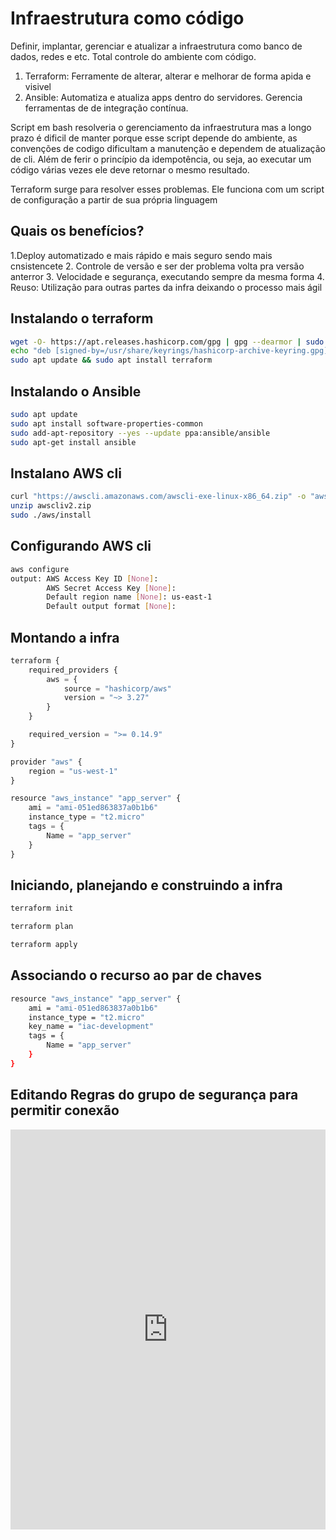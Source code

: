 # Infraestrutura como código
Definir, implantar, gerenciar e atualizar a infraestrutura como banco de dados, redes e etc. Total controle do ambiente com código.

1. Terraform: Ferramente de alterar, alterar e melhorar de forma apida e visivel
2. Ansible: Automatiza e atualiza apps dentro do servidores. Gerencia ferramentas de de integração contínua.

Script em bash resolveria o gerenciamento da infraestrutura mas a longo prazo é dificil de manter porque esse script depende do ambiente, as convenções de codigo dificultam a manutenção 
e dependem de atualização de cli. Além de ferir o princípio da idempotência, ou seja, ao executar um código várias vezes ele deve retornar o mesmo resultado.

Terraform surge para resolver esses problemas. 
Ele funciona com um script de configuração a partir de sua própria linguagem

## Quais os benefícios?
1.Deploy automatizado e mais rápido e mais seguro sendo mais cnsistencete
2. Controle de versão e ser der problema volta pra versão anterror
3. Velocidade e segurança, executando sempre da mesma forma
4. Reuso: Utilização para outras partes da infra deixando o processo mais ágil

## Instalando o terraform
~~~bash
wget -O- https://apt.releases.hashicorp.com/gpg | gpg --dearmor | sudo tee /usr/share/keyrings/hashicorp-archive-keyring.gpg
echo "deb [signed-by=/usr/share/keyrings/hashicorp-archive-keyring.gpg] https://apt.releases.hashicorp.com $(lsb_release -cs) main" | sudo tee /etc/apt/sources.list.d/hashicorp.list
sudo apt update && sudo apt install terraform
~~~


## Instalando o Ansible
~~~bash
sudo apt update
sudo apt install software-properties-common
sudo add-apt-repository --yes --update ppa:ansible/ansible
sudo apt-get install ansible
~~~

## Instalano AWS cli
~~~bash
curl "https://awscli.amazonaws.com/awscli-exe-linux-x86_64.zip" -o "awscliv2.zip"
unzip awscliv2.zip
sudo ./aws/install
~~~

## Configurando AWS cli
~~~bash
aws configure
output: AWS Access Key ID [None]: 
        AWS Secret Access Key [None]: 
        Default region name [None]: us-east-1
        Default output format [None]: 
~~~

## Montando a infra


~~~javascript
terraform {
    required_providers {
        aws = {
            source = "hashicorp/aws"
            version = "~> 3.27"
        }
    }

    required_version = ">= 0.14.9"
}

provider "aws" {
    region = "us-west-1"
}

resource "aws_instance" "app_server" {
    ami = "ami-051ed863837a0b1b6"
    instance_type = "t2.micro"
    tags = {
        Name = "app_server"
    }
}
~~~

## Iniciando, planejando e construindo a infra

~~~bash
terraform init

terraform plan

terraform apply
~~~

## Associando o recurso ao par de chaves
~~~bash
resource "aws_instance" "app_server" {
    ami = "ami-051ed863837a0b1b6"
    instance_type = "t2.micro"
    key_name = "iac-development"
    tags = {
        Name = "app_server"
    }
}
~~~

## Editando Regras do grupo de segurança para permitir conexão

<iframe src="https://scribehow.com/embed/How_to_Configure_AWS_Security_Group_Rules__Lfi0_aNWTaeOpu7wM_g_lA" width="100%" height="640" allowfullscreen frameborder="0"></iframe>
